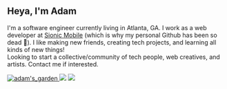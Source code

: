 ## Heya, I'm Adam


I'm a software engineer currently living in Atlanta, GA. I work as a web developer at <a href="https://github.com/adamSionic">Sionic Mobile</a> (which is why my personal Github has been so dead 😬).
I like making new friends, creating tech projects, and learning all kinds of new things!
<br/>
Looking to start a collective/community of tech people, web creatives, and artists. Contact me if interested.

<a href="https://adams.land/" target="_blank"> ![adam's_garden](https://user-images.githubusercontent.com/68540487/133674549-b7864c7e-41d5-41ec-b4b0-ac0c85b7c3b6.gif) <a/> 
<img src="https://anlucas.neocities.org/263gggk.gif" /> <img src="https://anlucas.neocities.org/affection.gif" />

